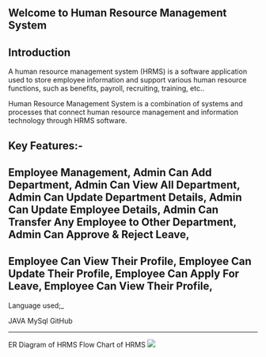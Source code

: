 Welcome to Human Resource Management System
-----------------------------------------------
Introduction
------------
A human resource management system (HRMS) is a software application used to store employee information and support various human resource functions, such as benefits, payroll, recruiting, training, etc..

Human Resource Management System is a combination of systems and processes that connect human resource management and information technology through HRMS software.

Key Features:-
--------------


Employee Management,
Admin Can Add Department,
Admin Can View All Department,
Admin Can Update Department Details,
Admin Can Update Employee Details,
Admin Can Transfer Any Employee to Other Department,
Admin Can Approve & Reject Leave,
-----------------------------------------------------

Employee Can View Their Profile,
Employee Can Update Their Profile,
Employee Can Apply For Leave,
Employee Can View Their Profile,
-------------------------------------------------------
Language used;_

JAVA
MySql
GitHub

------------------------------------------------
ER Diagram of HRMS
Flow Chart of HRMS
<img src="https://camo.githubusercontent.com/9e6cf2c523113dbcbac61d7b7804be9168738c41cd4092dcf5952ffe6d39afa6/68747470733a2f2f692e6962622e636f2f79386d786867762f48726d2e6a7067"/>




